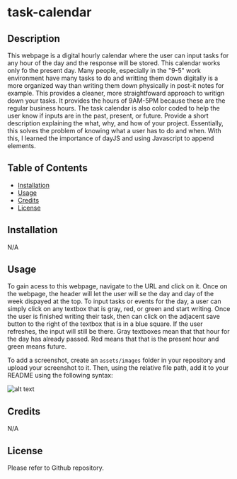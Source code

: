 # task-calendar

## Description

This webpage is a digital hourly calendar where the user can input tasks for any hour of the day and the response will be stored. This calendar works only fo the present day. Many people, especially in the "9-5" work environment have many tasks to do and writting them down digitally is a more organized way than writing them down physically in post-it notes for example. This provides a cleaner, more straightfoward approach to writign down your tasks. It provides the hours of 9AM-5PM because these are the regular business hours. The task calendar is also color coded to help the user know if inputs are in the past, present, or future. Provide a short description explaining the what, why, and how of your project. Essentially, this solves the problem of knowing what a user has to do and when. With this, I learned the importance of dayJS and using Javascript to append elements. 

## Table of Contents


- [Installation](#installation)
- [Usage](#usage)
- [Credits](#credits)
- [License](#license)

## Installation

N/A

## Usage

To gain acess to this webpage, navigate to the URL and click on it. Once on the webpage, the header will let the user will se the day and day of the week dispayed at the top. To input tasks or events for the day, a user can simply click on any textbox that is gray, red, or green and start writing. Once the user is finished writing their task, then can click on the adjacent save button to the right of the textbox that is in a blue square. If the user refreshes, the input will still be there. Gray textboxes mean that that hour for the day has already passed. Red means that that is the present hour and green means future. 

To add a screenshot, create an `assets/images` folder in your repository and upload your screenshot to it. Then, using the relative file path, add it to your README using the following syntax:

![alt text](assets/images/screenshot.png)

## Credits

N/A

## License

Please refer to Github repository.